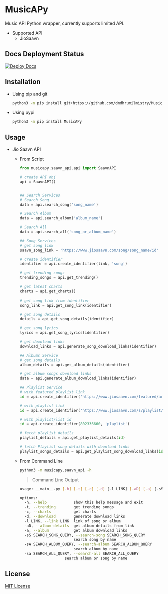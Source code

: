 # MusicAPy

Music API Python wrapper, currently supports limited API.

- Supported API
  - JioSaavn

## Docs Deployment Status

[![Deploy Docs](https://github.com/dmdhrumilmistry/MusicAPy/actions/workflows/deploy-docs.yml/badge.svg)](https://github.com/dmdhrumilmistry/MusicAPy/actions/workflows/deploy-docs.yml)

## Installation

- Using pip and git

    ```bash
    python3 -m pip install git+https://github.com/dmdhrumilmistry/MusicAPy
    ```

- Using pypi

    ```bash
    python3 -m pip install MusicAPy
    ```

## Usage

- Jio Saavn API

  - From Script

    ```python
    from musicapy.saavn_api.api import SaavnAPI
    
    # create API obj
    api = SaavnAPI()
    
    
    ## Search Services
    # Search Song
    data = api.search_song('song_name')

    # Search Album
    data = api.search_album('album_name')

    # Search All
    data = api.search_all('song_or_album_name')

    ## Song Services
    # get song link
    saavn_song_link = 'https://www.jiosaavn.com/song/song_name/id'
    
    # create identifier
    identifier = api.create_identifier(link, 'song')

    # get trending songs
    trending_songs = api.get_trending()

    # get latest charts
    charts = api.get_charts()

    # get song link from identifier
    song_link = api.get_song_link(identifier)

    # get song details
    details = api.get_song_details(identifier)

    # get song lyrics
    lyrics = api.get_song_lyrics(identifier)

    # get download links
    download_links = api.generate_song_download_links(identifier)

    ## Albums Service
    # get song details
    album_details = api.get_album_details(identifier)
    
    # get album songs download links
    data = api.generate_album_download_links(identifier) 

    ## Playlist Service
    # with featured playlist link
    id = api.create_identifier('https://www.jiosaavn.com/featured/arijits-sad-songs/8RkefqkCO1huOxiEGmm6lQ__', None)

    # with playlist link
    id = api.create_identifier('https://www.jiosaavn.com/s/playlist/a60306bf0bd5cacc95a888a361163e07/Ppll/Iz0pi7nkjUHfemJ68FuXsA__', 'playlist')

    # with playlist/list id
    id = api.create_identifier(802336660, 'playlist')

    # fetch playlist details
    playlist_details = api.get_playlist_details(id)

    # fetch Playlist song details with download links
    playlist_songs_details = api.get_playlist_song_download_links(id)
    ```

  - From Command Line

    ```bash
    python3 -m musicapy.saavn_api -h
    ```

    > Command Line Output

    ```bash
    usage: __main__.py [-h] [-t] [-c] [-d] [-l LINK] [-aD] [-a] [-sS SEARCH_SONG_QUERY] [-sA SEARCH_ALBUM_QUERY] [-sa SEARCH_ALL_QUERY]

    options:
      -h, --help            show this help message and exit
      -t, --trending        get trending songs
      -c, --charts          get charts
      -d, --download        generate download links
      -l LINK, --link LINK  link of song or album
      -aD, --album-details  get album details from link
      -a, --album           get album download links
      -sS SEARCH_SONG_QUERY, --search-song SEARCH_SONG_QUERY
                            search song by name
      -sA SEARCH_ALBUM_QUERY, --search-album SEARCH_ALBUM_QUERY
                            search album by name
      -sa SEARCH_ALL_QUERY, --search-all SEARCH_ALL_QUERY
                        search album or song by name
    ```

## License

[MIT License](https://github.com/dmdhrumilmistry/MusicAPy/blob/main/LICENSE)
